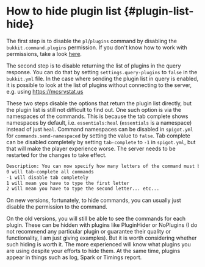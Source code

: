 # How to hide plugin list {#plugin-list-hide}
The first step is to disable the `pl`/`plugins` command by disabling the `bukkit.command.plugins` permission. If you don't know how to work with permissions, take a look [here](../general/permissions.md#permissions).

The second step is to disable returning the list of plugins in the query response. You can do that by setting `settings.query-plugins` to `false` in the `bukkit.yml` file. In the case where sending the plugin list in query is enabled, it is possible to look at the list of plugins without connecting to the server, e.g. using <https://mcsrvstat.us>

These two steps disable the options that return the plugin list directly, but the plugin list is still not difficult to find out. One such option is via the namespaces of the commands. This is because the tab complete shows namespaces by default, i.e. `essentials:heal` (`essentials` is a namespace) instead of just `heal`. Command namespaces can be disabled in `spigot.yml` for `commands.send-namespaced` by setting the value to `false`. Tab complete can be disabled completely by setting `tab-complete` to `-1` in `spigot.yml`, but that will make the player experience worse. The server needs to be restarted for the changes to take effect.

```txt
Description: You can now specify how many letters of the command must be typed before it will be tab completed this will help deter people from just spamming around all the commands to see if there is one incorrectly set up.
0 will tab-complete all commands
-1 will disable tab completely
1 will mean you have to type the first letter
2 will mean you have to type the second letter... etc...
```

On new versions, fortunately, to hide commands, you can usually just disable the permission to the command.

On the old versions, you will still be able to see the commands for each plugin. These can be hidden with plugins like PluginHider or NoPlugins (I do not recommend any particular plugin or guarantee their quality or functionality, I am just giving examples). But it is worth considering whether such hiding is worth it. The more experienced will know what plugins you are using despite your efforts to hide them. At the same time, plugins appear in things such as log, Spark or Timings report.